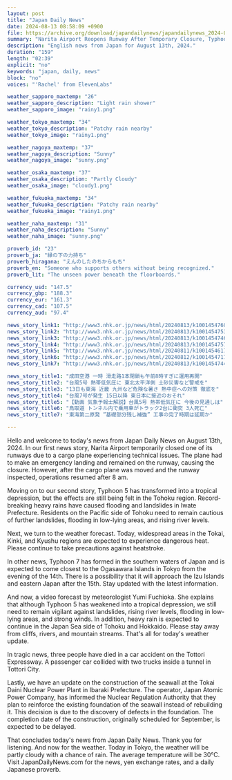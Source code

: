 ```yaml
---
layout: post
title: "Japan Daily News"
date: 2024-08-13 08:58:09 +0900
file: https://archive.org/download/japandailynews/japandailynews_2024-08-13.mp3
summary: "Narita Airport Reopens Runway After Temporary Closure, Typhoon 5 Brings Heavy Rainfall, & more…"
description: "English news from Japan for August 13th, 2024."
duration: "159"
length: "02:39"
explicit: "no"
keywords: "japan, daily, news"
block: "no"
voices: "'Rachel' from ElevenLabs"

weather_sapporo_maxtemp: "26"
weather_sapporo_description: "Light rain shower"
weather_sapporo_image: "rainy1.png"

weather_tokyo_maxtemp: "34"
weather_tokyo_description: "Patchy rain nearby"
weather_tokyo_image: "rainy1.png"

weather_nagoya_maxtemp: "37"
weather_nagoya_description: "Sunny"
weather_nagoya_image: "sunny.png"

weather_osaka_maxtemp: "37"
weather_osaka_description: "Partly Cloudy"
weather_osaka_image: "cloudy1.png"

weather_fukuoka_maxtemp: "34"
weather_fukuoka_description: "Patchy rain nearby"
weather_fukuoka_image: "rainy1.png"

weather_naha_maxtemp: "31"
weather_naha_description: "Sunny"
weather_naha_image: "sunny.png"

proverb_id: "23"
proverb_ja: "縁の下の力持ち"
proverb_hiragana: "えんのしたのちからもち"
proverb_en: "Someone who supports others without being recognized."
proverb_lit: "The unseen power beneath the floorboards."

currency_usd: "147.5"
currency_gbp: "188.3"
currency_eur: "161.3"
currency_cad: "107.5"
currency_aud: "97.4"

news_story_link1: "http://www3.nhk.or.jp/news/html/20240813/k10014547601000.html"
news_story_link2: "http://www3.nhk.or.jp/news/html/20240813/k10014547531000.html"
news_story_link3: "http://www3.nhk.or.jp/news/html/20240813/k10014547461000.html"
news_story_link4: "http://www3.nhk.or.jp/news/html/20240813/k10014547571000.html"
news_story_link5: "http://www3.nhk.or.jp/news/html/20240811/k10014546171000.html"
news_story_link6: "http://www3.nhk.or.jp/news/html/20240812/k10014547171000.html"
news_story_link7: "http://www3.nhk.or.jp/news/html/20240813/k10014547441000.html"

news_story_title1: "成田空港 一時 滑走路1本閉鎖も午前8時すぎに運用再開"
news_story_title2: "台風5号 熱帯低気圧に 東北太平洋側 土砂災害など警戒を"
news_story_title3: "13日も東海 近畿 九州など危険な暑さ 熱中症への対策 徹底を"
news_story_title4: "台風7号が発生 15日以降 東日本に接近のおそれ"
news_story_title5: "【動画 気象予報士解説】台風5号 熱帯低気圧に 今後の見通しは"
news_story_title6: "鳥取道 トンネル内で乗用車がトラック2台に衝突 3人死亡"
news_story_title7: "東海第二原発 ”基礎部分残し補強” 工事の完了時期は延期か"

---
```


Hello and welcome to today's news from Japan Daily News on August 13th, 2024. In our first news story, Narita Airport temporarily closed one of its runways due to a cargo plane experiencing technical issues. The plane had to make an emergency landing and remained on the runway, causing the closure. However, after the cargo plane was moved and the runway inspected, operations resumed after 8 am.

Moving on to our second story, Typhoon 5 has transformed into a tropical depression, but the effects are still being felt in the Tohoku region. Record-breaking heavy rains have caused flooding and landslides in Iwate Prefecture. Residents on the Pacific side of Tohoku need to remain cautious of further landslides, flooding in low-lying areas, and rising river levels.

Next, we turn to the weather forecast. Today, widespread areas in the Tokai, Kinki, and Kyushu regions are expected to experience dangerous heat. Please continue to take precautions against heatstroke.

In other news, Typhoon 7 has formed in the southern waters of Japan and is expected to come closest to the Ogasawara Islands in Tokyo from the evening of the 14th. There is a possibility that it will approach the Izu Islands and eastern Japan after the 15th. Stay updated with the latest information.

And now, a video forecast by meteorologist Yumi Fuchioka. She explains that although Typhoon 5 has weakened into a tropical depression, we still need to remain vigilant against landslides, rising river levels, flooding in low-lying areas, and strong winds. In addition, heavy rain is expected to continue in the Japan Sea side of Tohoku and Hokkaido. Please stay away from cliffs, rivers, and mountain streams. That's all for today's weather update.

In tragic news, three people have died in a car accident on the Tottori Expressway. A passenger car collided with two trucks inside a tunnel in Tottori City.

Lastly, we have an update on the construction of the seawall at the Tokai Daini Nuclear Power Plant in Ibaraki Prefecture. The operator, Japan Atomic Power Company, has informed the Nuclear Regulation Authority that they plan to reinforce the existing foundation of the seawall instead of rebuilding it. This decision is due to the discovery of defects in the foundation. The completion date of the construction, originally scheduled for September, is expected to be delayed.

That concludes today's news from Japan Daily News. Thank you for listening. And now for the weather. Today in Tokyo, the weather will be partly cloudy with a chance of rain. The average temperature will be 30°C.  Visit JapanDailyNews.com for the news, yen exchange rates, and a daily Japanese proverb.

